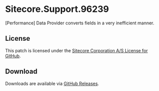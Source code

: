 # Sitecore.Support.96239
[Performance] Data Provider converts fields in a very inefficient manner.

## License  
This patch is licensed under the [Sitecore Corporation A/S License for GitHub](https://github.com/sitecoresupport/Sitecore.Support.96239/blob/master/LICENSE).  

## Download  
Downloads are available via [GitHub Releases](https://github.com/sitecoresupport/Sitecore.Support.96239/releases).  
